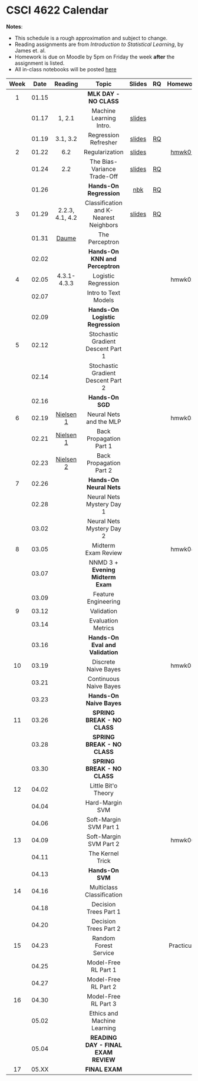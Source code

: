 # CSCI 4622 Calendar

**Notes**:
- This schedule is a rough approximation and subject to change.
- Reading assignments are from _Introduction to Statistical Learning_, by James et. al.
- Homework is due on Moodle by 5pm on Friday the week **after** the assignment is listed.
- All in-class notebooks will be posted [here](https://github.com/chrisketelsen/CSCI-4622-Machine-Learning/tree/master/in-class-notebooks)


| Week   | Date         | Reading      |                   Topic               	   | Slides      | RQ | Homework   | 
|:------:|:------------:| :-----------:| :----------------------------------------:|:-----------:|:--:|:----------:|
| 1      | 01.15        |              | **MLK DAY - NO CLASS**                    |             |    |            |	
|        | 01.17        | 1, 2.1       | Machine Learning Intro.                   | [slides](https://www.cs.colorado.edu/~ketelsen/files/courses/csci4622/slides/lesson01.pdf)	         |    |            |	
|        | 01.19        | 3.1, 3.2     | Regression Refresher                      | [slides](https://www.cs.colorado.edu/~ketelsen/files/courses/csci4622/slides/lesson02.pdf)	         | [RQ](https://moodle.cs.colorado.edu/mod/quiz/view.php?id=21405)   |            |	
| 2      | 01.22        | 6.2          | Regularization                            | [slides](https://www.cs.colorado.edu/~ketelsen/files/courses/csci4622/slides/lesson03.pdf)			 |	  | [hmwk01](https://github.com/chrisketelsen/CSCI-4622-Machine-Learning/tree/master/hmwk/hmwk01) 	   | 
|        | 01.24        | 2.2          | The Bias-Variance Trade-Off               | [slides](https://www.cs.colorado.edu/~ketelsen/files/courses/csci4622/slides/lesson04.pdf)		         | [RQ](https://moodle.cs.colorado.edu/mod/quiz/view.php?id=21517)   |            |	
|        | 01.26        |              | **Hands-On Regression**                   | [nbk](https://github.com/chrisketelsen/CSCI-4622-Machine-Learning/tree/master/in-class-notebooks)			 | [RQ](https://moodle.cs.colorado.edu/mod/quiz/view.php?id=21562)    |            |
| 3      | 01.29        | 2.2.3, 4.1, 4.2| Classification and K-Nearest Neighbors  | [slides](https://www.cs.colorado.edu/~ketelsen/files/courses/csci4622/slides/lesson06.pdf)	         | [RQ](https://moodle.cs.colorado.edu/mod/quiz/view.php?id=21598)   |            | 
|        | 01.31        | [Daume](http://ciml.info/dl/v0_99/ciml-v0_99-ch04.pdf)                                                          								                       | The Perceptron                            |	         |    |            | 
|        | 02.02        |              | **Hands-On KNN and Perceptron**           |			 |    |            |
| 4      | 02.05        | 4.3.1-4.3.3  | Logistic Regression                       |	         |    | hmwk02     | 
|        | 02.07        |              | Intro to Text Models                      |             |    |            | 	
|        | 02.09        |              | **Hands-On Logistic Regression**          |   		 	 |    |            |
| 5      | 02.12        |              | Stochastic Gradient Descent Part 1        |	         |    |            | 
|        | 02.14        |              | Stochastic Gradient Descent Part 2        |	         |    |            | 
|        | 02.16        |              | **Hands-On SGD**                          |			 |    |            |
| 6      | 02.19        | [Nielsen 1](http://neuralnetworksanddeeplearning.com/chap1.html)                                    	                                       | Neural Nets and the MLP                   |	         |    | hmwk03     | 
|        | 02.21        | [Nielsen 1](http://neuralnetworksanddeeplearning.com/chap1.html)  																		                           | Back Propagation Part 1                   |	         |    |            | 
|        | 02.23        | [Nielsen 2](http://neuralnetworksanddeeplearning.com/chap2.html) 																			                           | Back Propagation Part 2                   |			 |    |            |
| 7      | 02.26        |              | **Hands-On Neural Nets**                  |	         |    |            | 
|        | 02.28        |              | Neural Nets Mystery Day 1 				   |	         |    |            | 
|        | 03.02        |              | Neural Nets Mystery Day 2                 |			 |    |            |
| 8      | 03.05        |              | Midterm Exam Review                       |	         |    | hmwk04     | 
|        | 03.07        |              | NNMD 3 + **Evening Midterm Exam**         |	         |    |            | 
|        | 03.09        |              | Feature Engineering                       |	         |    |            | 
| 9      | 03.12        |              | Validation                                |	         |    |            | 
|        | 03.14        |              | Evaluation Metrics                        |	         |    |            | 
|        | 03.16        |              | **Hands-On Eval and Validation**          |			 |    |            |
| 10     | 03.19        |              | Discrete Naive Bayes                      |	         |    |  hmwk05    | 
|        | 03.21        |              | Continuous Naive Bayes                    |	         |    |            | 
|        | 03.23        |  	           | **Hands-On Naive Bayes**                  |		     |    |            |
| 11     | 03.26        |              | **SPRING BREAK - NO CLASS**               |	         |    |            | 
|        | 03.28        |              | **SPRING BREAK - NO CLASS**               |	         |    |            | 
|        | 03.30        |              | **SPRING BREAK - NO CLASS**               |			 |    |            |
| 12     | 04.02        |              | Little Bit'o Theory 					   |	         |    |            | 
|        | 04.04        |              | Hard-Margin SVM 						   |	         |    |            | 
|        | 04.06        |              | Soft-Margin SVM Part 1                    |			 |    |            |
| 13     | 04.09        |              | Soft-Margin SVM Part 2                    |			 |    | hmwk06     | 
|        | 04.11        |              | The Kernel Trick 						   |			 |	  |	           | 
|        | 04.13        |              | **Hands-On SVM**						   |			 |	  |            | 
| 14     | 04.16        |              | Multiclass Classification 				   |	         |    |            | 
|        | 04.18        |              | Decision Trees Part 1                     |	         |    |            | 
|        | 04.20        |              | Decision Trees Part 2                     |			 |    |            |
| 15     | 04.23        |              | Random Forest Service                     |	         |    | Practicum  | 
|        | 04.25        |              | Model-Free RL  Part 1 					   |	         |    |            | 
|        | 04.27        |              | Model-Free RL	Part 2					   |	    	 |    |            |
| 16     | 04.30        |              | Model-Free RL	Part 3					   |	         |    |            | 
|        | 05.02        |              | Ethics and Machine Learning               |			 |	  |            |
|        | 05.04        |              | **READING DAY - FINAL EXAM REVIEW**	   |			 |	  |            |
| 17     | 05.XX        |              | **FINAL EXAM**                            |			 |	  |  	       | 

<!---
Homework Sketch 

hmwk01: 
- LaTex something based on a picture 
- Implement a Python Class 
- Walk-through of derivation of Normal Eqns for Ridge-Regression 
	- Ask what happens as lam -> infty 
- Regularization study based on credit card data? 
- Bias-Variance Trade-Off - Simulate to get reducible-irreducible error curves

hmwk02:
- implement KNN with canned-ball-tree 
- implement Perceptron from scratch 

hmwk03:
- logistic regression 
- implement lazy sparse regularization 
- implement momentum 
- implement a learning rate schedule 

hmwk04:
- MLP architecture problem 
- Implement backprop 
- Implement gradient checking 

hwmk05:
- Feature engineering (Kaggle In-Class)
- Implement cross-validation (with inference)

hmwk06:
- SVM by hand 
- Implement coordinate ascent 
- theoretical kernel questions 
- use canned SVM
- hyperparameter turning 

Practicum: 
- LOL not telling you 
-->
